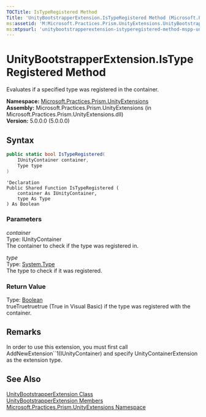 ```yaml
---
TOCTitle: IsTypeRegistered Method
Title: 'UnityBootstrapperExtension.IsTypeRegistered Method (Microsoft.Practices.Prism.UnityExtensions)'
ms:assetid: 'M:Microsoft.Practices.Prism.UnityExtensions.UnityBootstrapperExtension.IsTypeRegistered(Microsoft.Practices.Unity.IUnityContainer,System.Type)'
ms:mtpsurl: 'unitybootstrapperextension-istyperegistered-method-mspp-unityextensions.md'
---
```


# UnityBootstrapperExtension.IsTypeRegistered Method

Evaluates if a specified type was registered in the container.

**Namespace:** [Microsoft.Practices.Prism.UnityExtensions](/patterns-practices/reference/mspp-unityextensions-namespace)<br/>
**Assembly:** Microsoft.Practices.Prism.UnityExtensions (in Microsoft.Practices.Prism.UnityExtensions.dll)<br/>
**Version:** 5.0.0.0 (5.0.0.0)

## Syntax
```C#
public static bool IsTypeRegistered(
	IUnityContainer container,
	Type type
)
```
```VB
'Declaration
Public Shared Function IsTypeRegistered ( 
	container As IUnityContainer,
	type As Type
) As Boolean
```

### Parameters

*container*  
Type: IUnityContainer   
The container to check if the type was registered in.

*type*  
Type: [System.Type](http://msdn.microsoft.com/en-us/library/42892f65)   
The type to check if it was registered.

### Return Value

Type: [Boolean](http://msdn.microsoft.com/en-us/library/a28wyd50)   
trueTruetruetrue (True in Visual Basic) if the type was registered with the container.

## Remarks

 In order to use this extension, you must first call AddNewExtension\`\`1(IUnityContainer) and specify UnityContainerExtension as the extension type.

## See Also

[UnityBootstrapperExtension Class](/patterns-practices/reference/unitybootstrapperextension-class-mspp-unityextensions)<br/>
[UnityBootstrapperExtension Members](/patterns-practices/reference/unitybootstrapperextension-members-mspp-unityextensions)<br/>
[Microsoft.Practices.Prism.UnityExtensions Namespace](/patterns-practices/reference/mspp-unityextensions-namespace)<br/>